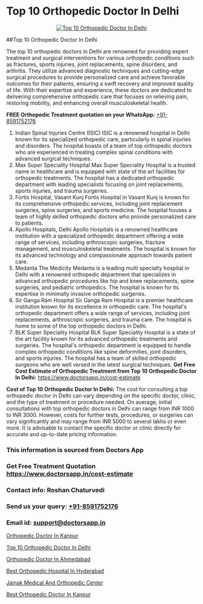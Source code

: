 # Top 10 Orthopedic Doctor In Delhi

<p align="center">
  <a href="https://doctorsapp.in">
    <img src="https://i.ibb.co/tqM3hNg/sqdqdqsddsa.png" alt="Top 10 Orthopedic Doctor In Delhi">
  </a>
</p>
##Top 10 Orthopedic Doctor In Delhi

The top 10 orthopedic doctors in Delhi are renowned for providing expert treatment and surgical interventions for various orthopedic conditions such as fractures, sports injuries, joint replacements, spine disorders, and arthritis. They utilize advanced diagnostic techniques and cutting-edge surgical procedures to provide personalized care and achieve favorable outcomes for their patients, ensuring a swift recovery and improved quality of life. With their expertise and experience, these doctors are dedicated to delivering comprehensive orthopedic care that focuses on relieving pain, restoring mobility, and enhancing overall musculoskeletal health.

**FREE Orthopedic Treatment quotation on your WhatsApp:**  [+91-8591752176](https://api.whatsapp.com/send?phone=8591752176)

1) Indian Spinal Injuries Centre (ISIC)   ISIC is a renowned hospital in Delhi known for its specialized orthopedic care, particularly in spinal injuries and disorders. The hospital boasts of a team of top orthopedic doctors who are experienced in treating complex spinal conditions with advanced surgical techniques.
2) Max Super Speciality Hospital   Max Super Speciality Hospital is a trusted name in healthcare and is equipped with state of the art facilities for orthopedic treatments. The hospital has a dedicated orthopedic department with leading specialists focusing on joint replacements, sports injuries, and trauma surgeries.
3) Fortis Hospital, Vasant Kunj   Fortis Hospital in Vasant Kunj is known for its comprehensive orthopedic services, including joint replacement surgeries, spine surgeries, and sports medicine. The hospital houses a team of highly skilled orthopedic doctors who provide personalized care to patients.
4) Apollo Hospitals, Delhi   Apollo Hospitals is a renowned healthcare institution with a specialized orthopedic department offering a wide range of services, including arthroscopic surgeries, fracture management, and musculoskeletal treatments. The hospital is known for its advanced technology and compassionate approach towards patient care.
5) Medanta   The Medicity   Medanta is a leading multi specialty hospital in Delhi with a renowned orthopedic department that specializes in advanced orthopedic procedures like hip and knee replacements, spine surgeries, and pediatric orthopedics. The hospital is known for its expertise in minimally invasive orthopedic surgeries.
6) Sir Ganga Ram Hospital   Sir Ganga Ram Hospital is a premier healthcare institution known for its excellence in orthopedic care. The hospital's orthopedic department offers a wide range of services, including joint replacements, arthroscopic surgeries, and trauma care. The hospital is home to some of the top orthopedic doctors in Delhi.
7) BLK Super Speciality Hospital   BLK Super Speciality Hospital is a state of the art facility known for its advanced orthopedic treatments and surgeries. The hospital's orthopedic department is equipped to handle complex orthopedic conditions like spine deformities, joint disorders, and sports injuries. The hospital has a team of skilled orthopedic surgeons who are well versed in the latest surgical techniques.
**Get Free Cost Estimate of Orthopedic Treatment from Top 10 Orthopedic Doctor In Delhi:** https://www.doctorsapp.in/cost-estimate

**Cost of Top 10 Orthopedic Doctor In Delhi:**
The cost for consulting a top orthopedic doctor in Delhi can vary depending on the specific doctor, clinic, and the type of treatment or procedure needed. On average, initial consultations with top orthopedic doctors in Delhi can range from INR 1000 to INR 3000. However, costs for further tests, procedures, or surgeries can vary significantly and may range from INR 5000 to several lakhs or even more. It is advisable to contact the specific doctor or clinic directly for accurate and up-to-date pricing information.

### This information is sourced from Doctors App 
### Get Free Treatment Quotation https://www.doctorsapp.in/cost-estimate
### Contact info: Roshan Chaturvedi 
### Send us your query: [+91-8591752176](https://api.whatsapp.com/send?phone=8591752176) 
### Email id: support@doctorsapp.in

[Orthopedic Doctor In Kanpur](https://www.linkedin.com/pulse/orthopedic-doctor-kanpur-doctorsapp-united-arab-emirates-dytze?trackingId=w5AOk10qleqiyXY7RfP8wA%3D%3D&lipi=urn%3Ali%3Apage%3Ad_flagship3_company_admin%3BSXrbBuk4SwWZ8nIcZ2zSvw%3D%3D)

[Top 10 Orthopedic Doctor In Delhi](https://www.linkedin.com/pulse/top-10-orthopedic-doctor-delhi-doctorsapp-dhaka-fkj2e?trackingId=WwSev6KJciMtx8RfVtpv6Q%3D%3D&lipi=urn%3Ali%3Apage%3Ad_flagship3_company_admin%3Bo%2BosOGJBSO63YocmsfjAZA%3D%3D)

[Orthopedic Doctor In Ahmedabad](https://medium.com/@vimalrana22/orthopedic-doctor-in-ahmedabad-180e68c3f3f8)

[Best Orthopedic Hospital In Hyderabad](https://medium.com/@vimalrana22/best-orthopedic-hospital-in-hyderabad-e7492a968a31)

[Jainak Medical And Orthopedic Center](https://doctors-apps.github.io/doctorsapp/jainak-medical-and-orthopedic-center)

[Best Orthopedic Doctor In Kanpur](https://justacademyin.github.io/justacademy/best-orthopedic-doctor-in-kanpur)

